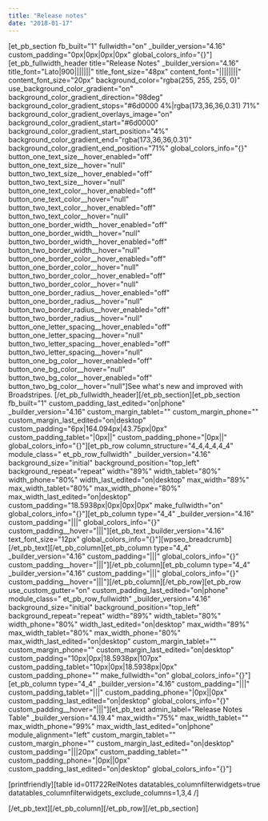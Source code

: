 ```yaml
---
title: "Release notes"
date: "2018-01-17"
---
```


\[et\_pb\_section fb\_built="1" fullwidth="on" \_builder\_version="4.16" custom\_padding="0px|0px|0px|0px" global\_colors\_info="{}"\]\[et\_pb\_fullwidth\_header title="Release Notes" \_builder\_version="4.16" title\_font="Lato|900|||||||" title\_font\_size="48px" content\_font="||||||||" content\_font\_size="20px" background\_color="rgba(255, 255, 255, 0)" use\_background\_color\_gradient="on" background\_color\_gradient\_direction="98deg" background\_color\_gradient\_stops="#6d0000 4%|rgba(173,36,36,0.31) 71%" background\_color\_gradient\_overlays\_image="on" background\_color\_gradient\_start="#6d0000" background\_color\_gradient\_start\_position="4%" background\_color\_gradient\_end="rgba(173,36,36,0.31)" background\_color\_gradient\_end\_position="71%" global\_colors\_info="{}" button\_one\_text\_size\_\_hover\_enabled="off" button\_one\_text\_size\_\_hover="null" button\_two\_text\_size\_\_hover\_enabled="off" button\_two\_text\_size\_\_hover="null" button\_one\_text\_color\_\_hover\_enabled="off" button\_one\_text\_color\_\_hover="null" button\_two\_text\_color\_\_hover\_enabled="off" button\_two\_text\_color\_\_hover="null" button\_one\_border\_width\_\_hover\_enabled="off" button\_one\_border\_width\_\_hover="null" button\_two\_border\_width\_\_hover\_enabled="off" button\_two\_border\_width\_\_hover="null" button\_one\_border\_color\_\_hover\_enabled="off" button\_one\_border\_color\_\_hover="null" button\_two\_border\_color\_\_hover\_enabled="off" button\_two\_border\_color\_\_hover="null" button\_one\_border\_radius\_\_hover\_enabled="off" button\_one\_border\_radius\_\_hover="null" button\_two\_border\_radius\_\_hover\_enabled="off" button\_two\_border\_radius\_\_hover="null" button\_one\_letter\_spacing\_\_hover\_enabled="off" button\_one\_letter\_spacing\_\_hover="null" button\_two\_letter\_spacing\_\_hover\_enabled="off" button\_two\_letter\_spacing\_\_hover="null" button\_one\_bg\_color\_\_hover\_enabled="off" button\_one\_bg\_color\_\_hover="null" button\_two\_bg\_color\_\_hover\_enabled="off" button\_two\_bg\_color\_\_hover="null"\]See what's new and improved with Broadstripes. \[/et\_pb\_fullwidth\_header\]\[/et\_pb\_section\]\[et\_pb\_section fb\_built="1" custom\_padding\_last\_edited="on|phone" \_builder\_version="4.16" custom\_margin\_tablet="" custom\_margin\_phone="" custom\_margin\_last\_edited="on|desktop" custom\_padding="6px|164.094px|43.75px|0px" custom\_padding\_tablet="|0px||" custom\_padding\_phone="|0px||" global\_colors\_info="{}"\]\[et\_pb\_row column\_structure="4\_4,4\_4,4\_4" module\_class=" et\_pb\_row\_fullwidth" \_builder\_version="4.16" background\_size="initial" background\_position="top\_left" background\_repeat="repeat" width="89%" width\_tablet="80%" width\_phone="80%" width\_last\_edited="on|desktop" max\_width="89%" max\_width\_tablet="80%" max\_width\_phone="80%" max\_width\_last\_edited="on|desktop" custom\_padding="18.5938px|0px|0px|0px" make\_fullwidth="on" global\_colors\_info="{}"\]\[et\_pb\_column type="4\_4" \_builder\_version="4.16" custom\_padding="|||" global\_colors\_info="{}" custom\_padding\_\_hover="|||"\]\[et\_pb\_text \_builder\_version="4.16" text\_font\_size="12px" global\_colors\_info="{}"\]\[wpseo\_breadcrumb\] \[/et\_pb\_text\]\[/et\_pb\_column\]\[et\_pb\_column type="4\_4" \_builder\_version="4.16" custom\_padding="|||" global\_colors\_info="{}" custom\_padding\_\_hover="|||"\]\[/et\_pb\_column\]\[et\_pb\_column type="4\_4" \_builder\_version="4.16" custom\_padding="|||" global\_colors\_info="{}" custom\_padding\_\_hover="|||"\]\[/et\_pb\_column\]\[/et\_pb\_row\]\[et\_pb\_row use\_custom\_gutter="on" custom\_padding\_last\_edited="on|phone" module\_class=" et\_pb\_row\_fullwidth" \_builder\_version="4.16" background\_size="initial" background\_position="top\_left" background\_repeat="repeat" width="89%" width\_tablet="80%" width\_phone="80%" width\_last\_edited="on|desktop" max\_width="89%" max\_width\_tablet="80%" max\_width\_phone="80%" max\_width\_last\_edited="on|desktop" custom\_margin\_tablet="" custom\_margin\_phone="" custom\_margin\_last\_edited="on|desktop" custom\_padding="10px|0px|18.5938px|107px" custom\_padding\_tablet="10px|0px|18.5938px|0px" custom\_padding\_phone="" make\_fullwidth="on" global\_colors\_info="{}"\]\[et\_pb\_column type="4\_4" \_builder\_version="4.16" custom\_padding="|||" custom\_padding\_tablet="|||" custom\_padding\_phone="|0px||0px" custom\_padding\_last\_edited="on|desktop" global\_colors\_info="{}" custom\_padding\_\_hover="|||"\]\[et\_pb\_text admin\_label="Release Notes Table" \_builder\_version="4.19.4" max\_width="75%" max\_width\_tablet="" max\_width\_phone="99%" max\_width\_last\_edited="on|phone" module\_alignment="left" custom\_margin\_tablet="" custom\_margin\_phone="" custom\_margin\_last\_edited="on|desktop" custom\_padding="|||20px" custom\_padding\_tablet="" custom\_padding\_phone="|0px||0px" custom\_padding\_last\_edited="on|desktop" global\_colors\_info="{}"\]

\[printfriendly\]\[table id=011722RelNotes datatables\_columnfilterwidgets=true datatables\_columnfilterwidgets\_exclude\_columns=1,3,4 /\]

\[/et\_pb\_text\]\[/et\_pb\_column\]\[/et\_pb\_row\]\[/et\_pb\_section\]
